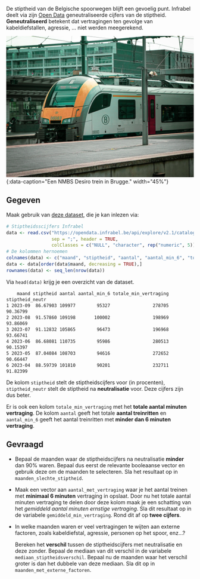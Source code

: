 
De stiptheid van de Belgische spoorwegen blijft een gevoelig punt. Infrabel deelt via zijn <a href="https://opendata.infrabel.be/explore" target="_blank">Open Data</a> geneutraliseerde cijfers van de stiptheid. **Geneutraliseerd** betekent dat vertragingen ten gevolge van kabeldiefstallen, agressie, ... niet werden meegerekend.

![Een NMBS Desiro trein in Brugge.](media/warre-van-de-wouwer.jpg "Foto door Warre Van de Wouwer op Unsplash."){:data-caption="Een NMBS Desiro trein in Brugge." width="45%"}

## Gegeven

Maak gebruik van <a href="https://opendata.infrabel.be/explore/dataset/nationale-stiptheid-per-maand/table/?sort=maand" target="_blank">deze dataset</a>, die je kan inlezen via:

```R
# Stiptheidsscijfers Infrabel
data <- read.csv("https://opendata.infrabel.be/api/explore/v2.1/catalog/datasets/nationale-stiptheid-per-maand/exports/csv",
                 sep = ";", header = TRUE,
                 colClasses = c("NULL", "character", rep("numeric", 5)))
# De kolommen hernoemen
colnames(data) <- c("maand", "stiptheid", "aantal", "aantal_min_6", "totale_min_vertraging", "stiptheid_neutr")
data <- data[order(data$maand, decreasing = TRUE),]
rownames(data) <- seq_len(nrow(data))
```

Via `head(data)` krijg je een overzicht van de dataset.

```
    maand stiptheid aantal aantal_min_6 totale_min_vertraging stiptheid_neutr
1 2023-09  86.67903 109977        95327                278705        90.36799
2 2023-08  91.57860 109198       100002                198969        93.86069
3 2023-07  91.12832 105865        96473                196968        93.66741
4 2023-06  86.68081 110735        95986                280513        90.15397
5 2023-05  87.04084 108703        94616                272652        90.66447
6 2023-04  88.59739 101810        90201                232711        91.82399
```

De kolom `stiptheid` stelt de stiptheidscijfers voor (in procenten), `stiptheid_neutr` stelt de stiptheid na **neutralisatie** voor. Deze cijfers zijn dus beter.

Er is ook een kolom `totale_min_vertraging` met het **totale aantal minuten vertraging**. De kolom `aantal` geeft het totale **aantal treinritten** en `aantal_min_6` geeft het aantal treinritten met **minder dan 6 minuten vertraging**.

## Gevraagd

- Bepaal de maanden waar de stiptheidscijfers na neutralisatie **minder** dan 90% waren. Bepaal dus eerst de relevante booleaanse vector en gebruik deze om de maanden te selecteren. Sla het resultaat op in `maanden_slechte_stiptheid`.

- Maak een vector aan `aantal_met_vertraging` waar je het aantal treinen met **minimaal 6 minuten** vertraging in opslaat. Door nu het totale aantal minuten vertraging te delen door deze kolom maak je een schatting van het *gemiddeld aantal minuten ernstige vertraging*. Sla dit resultaat op in de variabele `gemiddeld_min_vertraging`. Rond dit af op **twee cijfers**.

- In welke maanden waren er veel vertragingen te wijten aan externe factoren, zoals kabeldiefstal, agressie, personen op het spoor, enz...? 

  Bereken het **verschil** tussen de stiptheidscijfers met neutralisatie en deze zonder. Bepaal de mediaan van dit verschil in de variabele `mediaan_stiptheidsverschil`. Bepaal nu de maanden waar het verschil groter is dan het dubbele van deze mediaan. Sla dit op in `maanden_met_externe_factoren`.